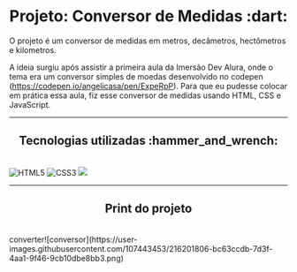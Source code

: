 <h1 align="center">Projeto: Conversor de Medidas :dart:</h1>
<p> O projeto é um conversor de medidas em metros, decâmetros, hectômetros e kilometros.

A ideia surgiu após assistir a primeira aula da Imersão Dev Alura, onde o tema era um conversor simples de moedas desenvolvido no codepen (https://codepen.io/angelicasa/pen/ExpeRpP). Para que eu pudesse colocar em prática essa aula, fiz esse conversor de medidas usando HTML, CSS e JavaScript. </p>
<hr>
<h2 align="center">Tecnologias utilizadas :hammer_and_wrench:</h2><br>
<img src="https://img.shields.io/badge/HTML5-E34F26?style=for-the-badge&logo=html5&logoColor=white" alt="HTML5" data-canonical-src="https://img.shields.io/badge/html5-%23E34F26.svg?style=for-the-badge&amp;logo=html5&amp;logoColor=white" style="max-width: 100%;">
<img src="https://img.shields.io/badge/CSS3-1572B6?style=for-the-badge&logo=css3&logoColor=white" alt="CSS3" data-canonical-src="https://img.shields.io/badge/css3-%231572B6.svg?style=for-the-badge&amp;logo=css3&amp;logoColor=white" style="max-width: 100%;">
<img src="https://img.shields.io/badge/JavaScript-323330?style=for-the-badge&logo=javascript&logoColor=F7DF1E" >

<hr>
<h2 align="center"> Print do projeto </h2>
<br>
converter![conversor](https://user-images.githubusercontent.com/107443453/216201806-bc63ccdb-7d3f-4aa1-9f46-9cb10dbe8bb3.png)


